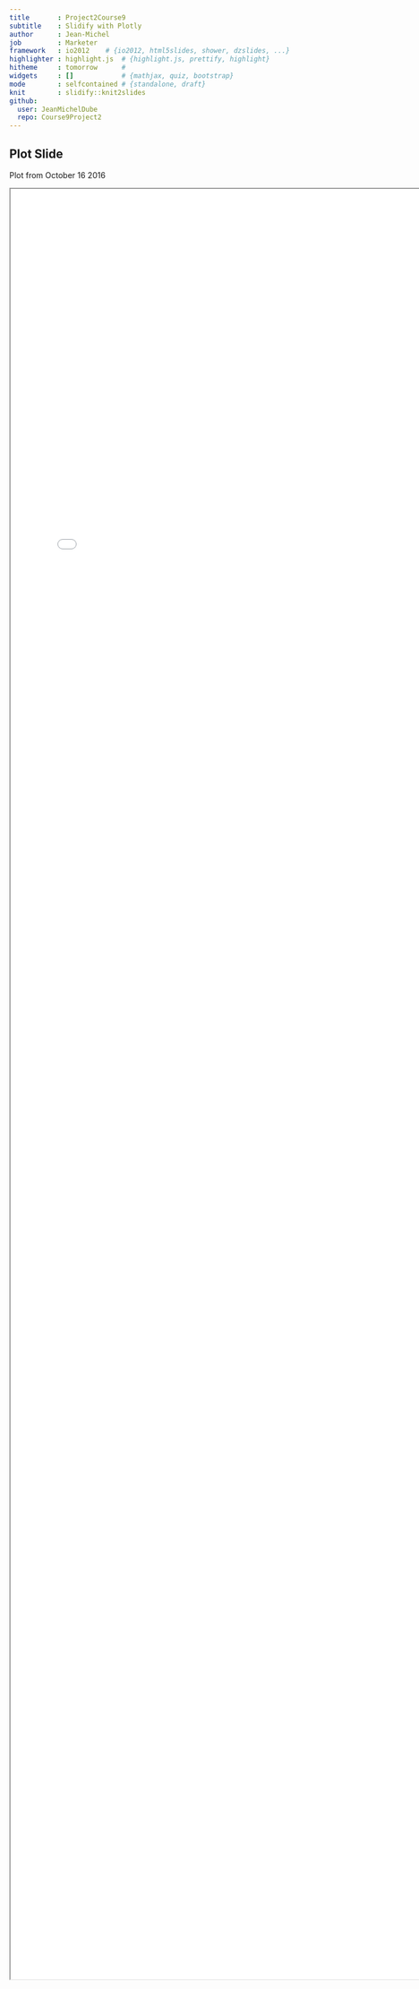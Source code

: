```yaml
---
title       : Project2Course9
subtitle    : Slidify with Plotly
author      : Jean-Michel
job         : Marketer
framework   : io2012    # {io2012, html5slides, shower, dzslides, ...}
highlighter : highlight.js  # {highlight.js, prettify, highlight}
hitheme     : tomorrow      # 
widgets     : []            # {mathjax, quiz, bootstrap}
mode        : selfcontained # {standalone, draft}
knit        : slidify::knit2slides
github:
  user: JeanMichelDube
  repo: Course9Project2
---
```


## Plot Slide

Plot from October 16 2016


<iframe src="demo.html" style="position:absolute;height:80%;width:80%"></iframe>

